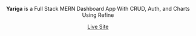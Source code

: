 
<a name="readme-top"></a>

<div align="center">

  <p>
  <b>Yariga</b> is a Full Stack MERN Dashboard App With CRUD, Auth, and Charts Using Refine
  </p>
  
  <a href="https://real-estate-management-dashboard.netlify.app/">Live Site</a>
  
  

</div>

